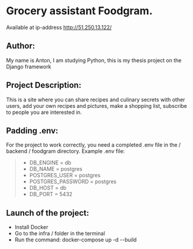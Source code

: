 # Grocery assistant Foodgram.
Available at ip-address http://51.250.13.122/

## Author:
My name is Anton, I am studying Python, this is my thesis project on the Django framework

## Project Description:
This is a site where you can share recipes and culinary secrets with other users, add your own recipes and pictures, make a shopping list, subscribe to people you are interested in.

## Padding .env:
For the project to work correctly, you need a completed .env file in the / backend / foodgram directory. Example .env file:
> - DB_ENGINE = db
> - DB_NAME = postgres
> - POSTGRES_USER = postgres
> - POSTGRES_PASSWORD = postgres
> - DB_HOST = db
> - DB_PORT = 5432

## Launch of the project:
+ Install Docker
+ Go to the infra / folder in the terminal
+ Run the command: docker-compose up -d --build